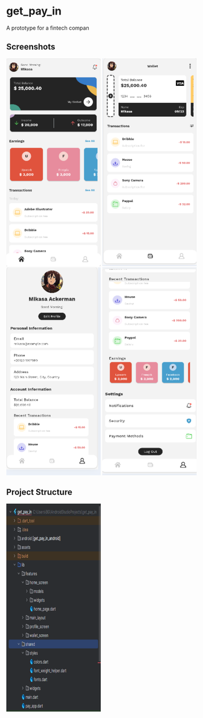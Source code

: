 # get_pay_in

A prototype for a fintech compan

## Screenshots

<img src="https://raw.githubusercontent.com/Abdelmohaymn/get_pay_in/master/screenshots/1.png" width="250" height="550"/>  <img src="https://raw.githubusercontent.com/Abdelmohaymn/get_pay_in/master/screenshots/2.png" width="250" height="550"/> <img src="https://raw.githubusercontent.com/Abdelmohaymn/get_pay_in/master/screenshots/3.png" width="250" height="550"/>
<img src="https://raw.githubusercontent.com/Abdelmohaymn/get_pay_in/master/screenshots/4.png" width="250" height="550"/> 

## Project Structure

<img src="https://raw.githubusercontent.com/Abdelmohaymn/get_pay_in/master/screenshots/5.png" width="250" height="550"/> 

